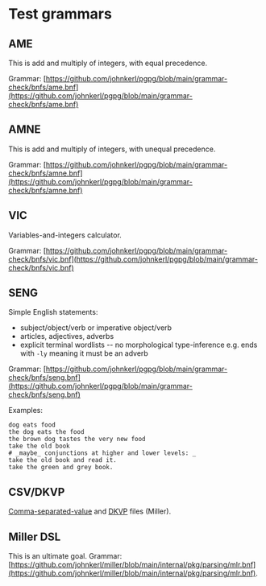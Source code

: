 # Test grammars

## AME

This is add and multiply of integers, with equal precedence.

Grammar: [https://github.com/johnkerl/pgpg/blob/main/grammar-check/bnfs/ame.bnf](https://github.com/johnkerl/pgpg/blob/main/grammar-check/bnfs/ame.bnf)

## AMNE

This is add and multiply of integers, with unequal precedence.

Grammar: [https://github.com/johnkerl/pgpg/blob/main/grammar-check/bnfs/amne.bnf](https://github.com/johnkerl/pgpg/blob/main/grammar-check/bnfs/amne.bnf)

## VIC

Variables-and-integers calculator.

Grammar: [https://github.com/johnkerl/pgpg/blob/main/grammar-check/bnfs/vic.bnf](https://github.com/johnkerl/pgpg/blob/main/grammar-check/bnfs/vic.bnf)

## SENG

Simple English statements:

* subject/object/verb or imperative object/verb
* articles, adjectives, adverbs
* explicit terminal wordlists -- no morphological type-inference e.g. ends with `-ly` meaning it must be an adverb

Grammar: [https://github.com/johnkerl/pgpg/blob/main/grammar-check/bnfs/seng.bnf](https://github.com/johnkerl/pgpg/blob/main/grammar-check/bnfs/seng.bnf)

Examples:

```
dog eats food
the dog eats the food
the brown dog tastes the very new food
take the old book
# _maybe_ conjunctions at higher and lower levels: _
take the old book and read it.
take the green and grey book.
```

## CSV/DKVP

[Comma-separated-value](https://miller.readthedocs.io/en/latest/file-formats/#csvtsvasvusvetc) and [DKVP](https://miller.readthedocs.io/en/latest/file-formats/#dkvp-key-value-pairs) files (Miller).

## Miller DSL

This is an ultimate goal. Grammar: [https://github.com/johnkerl/miller/blob/main/internal/pkg/parsing/mlr.bnf](https://github.com/johnkerl/miller/blob/main/internal/pkg/parsing/mlr.bnf).
